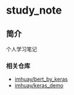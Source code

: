 study_note
===

简介
---
个人学习笔记

### 相关仓库
- [imhuay/bert_by_keras](https://github.com/imhuay/bert_by_keras)
- [imhuay/keras_demo](https://github.com/imhuay/keras_demo)
